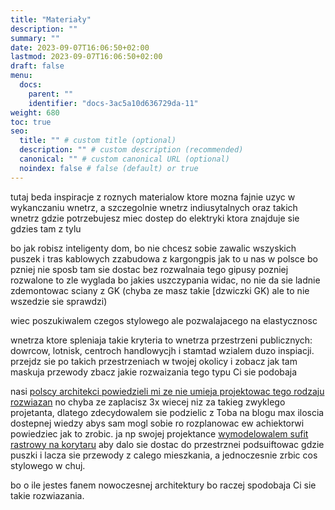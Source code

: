 ```yaml
---
title: "Materiały"
description: ""
summary: ""
date: 2023-09-07T16:06:50+02:00
lastmod: 2023-09-07T16:06:50+02:00
draft: false
menu:
  docs:
    parent: ""
    identifier: "docs-3ac5a10d636729da-11"
weight: 680
toc: true
seo:
  title: "" # custom title (optional)
  description: "" # custom description (recommended)
  canonical: "" # custom canonical URL (optional)
  noindex: false # false (default) or true
---
```


tutaj beda inspiracje z roznych materialow ktore mozna fajnie uzyc w wykanczaniu wnetrz, a szczegolnie wnetrz indiusytalnych
oraz takich wnetrz gdzie potrzebujesz miec dostep do elektryki ktora znajduje sie gdzies tam z tylu

bo jak robisz inteligenty dom, bo nie chcesz sobie zawalic wszyskich puszek i tras kablowych zzabudowa z kargongpis jak to u nas w polsce
bo pzniej nie sposb tam sie dostac bez rozwalnaia tego gipusy
pozniej rozwalone to zle wyglada bo jakies uszczypania widac, no nie da sie ladnie zdemontowac sciany z GK (chyba ze masz takie [dzwiczki GK) ale to nie wszedzie sie sprawdzi)

wiec poszukiwalem czegos stylowego ale pozwalajacego na elastycznosc

wnetrza ktore spleniaja takie kryteria to wnetrza przestrzeni publicznych: dowrcow, lotnisk, centroch handlowycjh
i stamtad wzialem duzo inspiacji. przejdz sie po takich przestrzeniach w twojej okolicy i zobacz jak tam maskuja przewody
zbacz jakie rozwaizania tego typu Ci sie podobaja

nasi [polscy architekci powiedzieli mi ze nie umieja projektowac tego rodzaju rozwiazan]() no chyba ze zaplacisz 3x wiecej niz za takieg zwyklego projetanta, dlatego zdecydowalem sie podzielic z Toba na blogu max iloscia dostepnej wiedzy abys sam mogl sobie ro rozplanowac ew achiektorwi powiedziec jak to zrobic. ja np swojej projektance [wymodelowalem sufit rastrowy na korytaru]() aby dalo sie dostac do przestrznei podsuiftowac gdzie puszki i lacza sie przewody z calego mieszkania, a jednoczesnie zrbic cos stylowego w chuj.

bo o ile jestes fanem nowoczesnej architektury bo raczej spodobaja Ci sie takie rozwiazania.

